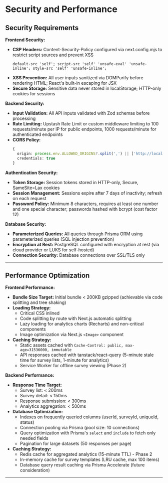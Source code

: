 # Security and Performance

## Security Requirements

**Frontend Security:**
- **CSP Headers:** Content-Security-Policy configured via next.config.mjs to restrict script sources and prevent XSS
  ```
  default-src 'self'; script-src 'self' 'unsafe-eval' 'unsafe-inline'; style-src 'self' 'unsafe-inline';
  ```
- **XSS Prevention:** All user inputs sanitized via DOMPurify before rendering HTML; React's built-in escaping for JSX
- **Secure Storage:** Sensitive data never stored in localStorage; HTTP-only cookies for sessions

**Backend Security:**
- **Input Validation:** All API inputs validated with Zod schemas before processing
- **Rate Limiting:** Upstash Rate Limit or custom middleware limiting to 100 requests/minute per IP for public endpoints, 1000 requests/minute for authenticated endpoints
- **CORS Policy:**
  ```typescript
  {
    origin: process.env.ALLOWED_ORIGINS?.split(',') || ['http://localhost:3000'],
    credentials: true
  }
  ```

**Authentication Security:**
- **Token Storage:** Session tokens stored in HTTP-only, Secure, SameSite=Lax cookies
- **Session Management:** Sessions expire after 7 days of inactivity; refresh on each request
- **Password Policy:** Minimum 8 characters, requires at least one number and one special character; passwords hashed with bcrypt (cost factor 12)

**Database Security:**
- **Parameterized Queries:** All queries through Prisma ORM using parameterized queries (SQL injection prevention)
- **Encryption at Rest:** PostgreSQL configured with encryption at rest (via cloud provider or LUKS for self-hosted)
- **Connection Security:** Database connections over SSL/TLS only

---

## Performance Optimization

**Frontend Performance:**
- **Bundle Size Target:** Initial bundle < 200KB gzipped (achievable via code splitting and tree shaking)
- **Loading Strategy:**
  - Critical CSS inlined
  - Code splitting by route with Next.js automatic splitting
  - Lazy loading for analytics charts (Recharts) and non-critical components
  - Image optimization via Next.js `<Image>` component
- **Caching Strategy:**
  - Static assets cached with `Cache-Control: public, max-age=31536000, immutable`
  - API responses cached with tanstack/react-query (5-minute stale time for survey lists, 1-minute for analytics)
  - Service Worker for offline survey viewing (Phase 2)

**Backend Performance:**
- **Response Time Target:**
  - Survey list: < 200ms
  - Survey detail: < 150ms
  - Response submission: < 300ms
  - Analytics aggregation: < 500ms
- **Database Optimization:**
  - Indexes on frequently queried columns (userId, surveyId, uniqueId, status)
  - Connection pooling via Prisma (pool size: 10 connections)
  - Query optimization with Prisma's `select` and `include` to fetch only needed fields
  - Pagination for large datasets (50 responses per page)
- **Caching Strategy:**
  - Redis cache for aggregated analytics (15-minute TTL) - Phase 2
  - In-memory cache for survey templates (LRU cache, max 100 items)
  - Database query result caching via Prisma Accelerate (future consideration)

---
